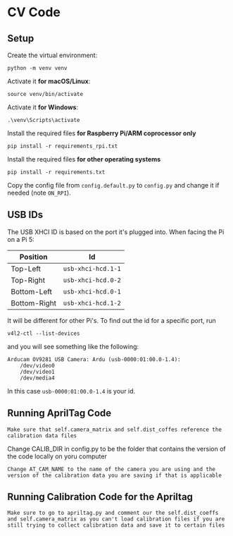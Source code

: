 # CV Code
## Setup
Create the virtual environment:
```
python -m venv venv
```
Activate it **for macOS/Linux**:
```
source venv/bin/activate
```
Activate it **for Windows**:
```
.\venv\Scripts\activate
```
Install the required files **for Raspberry Pi/ARM coprocessor only**
```
pip install -r requirements_rpi.txt
```
Install the required files **for other operating systems**
```
pip install -r requirements.txt
```
Copy the config file from `config.default.py` to `config.py` and change it if needed (note `ON_RPI`).

## USB IDs
The USB XHCI ID is based on the port it's plugged into. When facing the Pi on a Pi 5:

| Position     | Id                 |
| ------------ | ------------------ |
| Top-Left     | `usb-xhci-hcd.1-1` |
| Top-Right    | `usb-xhci-hcd.0-2` |
| Bottom-Left  | `usb-xhci-hcd.0-1` |
| Bottom-Right | `usb-xhci-hcd.1-2` |
 
It will be different for other Pi's. To find out the id for a specific port, run
```
v4l2-ctl --list-devices
```
and you will see something like the following:
```
Arducam OV9281 USB Camera: Ardu (usb-0000:01:00.0-1.4):
	/dev/video0
	/dev/video1
	/dev/media4
```
In this case `usb-0000:01:00.0-1.4` is your id.

## Running AprilTag Code
```
Make sure that self.camera_matrix and self.dist_coffes reference the calibration data files
```
Change CALIB_DIR in config.py to be the folder that contains the version of the code locally on yoru computer
```
Change AT_CAM_NAME to the name of the camera you are using and the version of the calibration data you are saving if that is applicable
```


## Running Calibration Code for the Apriltag
```
Make sure to go to apriltag.py and comment our the self.dist_coeffs and self.camera_matrix as you can't load calibration files if you are still trying to collect calibration data and save it to certain files
```
